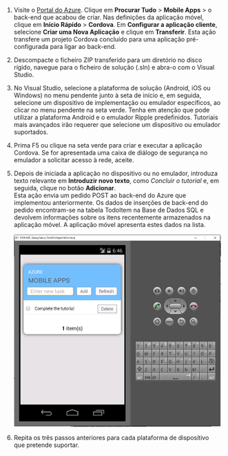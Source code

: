 
1. Visite o [Portal do Azure]. Clique em **Procurar Tudo** > **Mobile Apps** > o back-end que acabou de criar. Nas definições da aplicação móvel, clique em **Início Rápido** > **Cordova**. Em **Configurar a aplicação cliente**, selecione **Criar uma Nova Aplicação** e clique em **Transferir**. Esta ação transfere um projeto Cordova concluído para uma aplicação pré-configurada para ligar ao back-end.

2. Descompacte o ficheiro ZIP transferido para um diretório no disco rígido, navegue para o ficheiro de solução (.sln) e abra-o com o Visual Studio.

5. No Visual Studio, selecione a plataforma de solução (Android, iOS ou Windows) no menu pendente junto à seta de início e, em seguida, selecione um dispositivo de implementação ou emulador específicos, ao clicar no menu pendente na seta verde. Tenha em atenção que pode utilizar a plataforma Android e o emulador Ripple predefinidos. Tutoriais mais avançados irão requerer que selecione um dispositivo ou emulador suportados. 

6. Prima F5 ou clique na seta verde para criar e executar a aplicação Cordova. Se for apresentada uma caixa de diálogo de segurança no emulador a solicitar acesso à rede, aceite.   

7. Depois de iniciada a aplicação no dispositivo ou no emulador, introduza texto relevante em **Introduzir novo texto**, como _Concluir o tutorial_ e, em seguida, clique no botão **Adicionar**.  
Esta ação envia um pedido POST ao back-end do Azure que implementou anteriormente. Os dados de inserções de back-end do pedido encontram-se na tabela TodoItem na Base de Dados SQL e devolvem informações sobre os itens recentemente armazenados na aplicação móvel. A aplicação móvel apresenta estes dados na lista.

    ![](./media/app-service-mobile-cordova-quickstart/quickstart-startup.png)
    
8. Repita os três passos anteriores para cada plataforma de dispositivo que pretende suportar.

[Portal do Azure]: https://portal.azure.com/


<!--HONumber=Sep16_HO3-->


